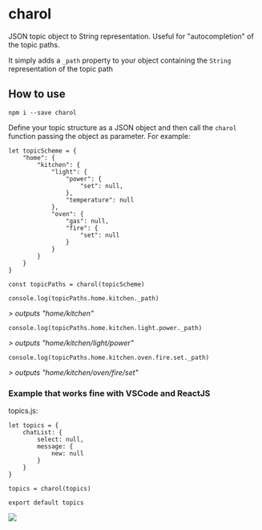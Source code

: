 # charol

JSON topic object to String representation. Useful for "autocompletion" of the topic paths.

It simply adds a `_path` property to your object containing the `String` representation of the topic path

## How to use

`npm i --save charol`

Define your topic structure as a JSON object and then call the `charol` function passing the object as parameter. For example:

```JS
let topicScheme = {
    "home": {
        "kitchen": {
            "light": {
                "power": {
                    "set": null,
                },
                "temperature": null
            },
            "oven": {
                "gas": null,
                "fire": {
                    "set": null
                }
            }
        }
    }
}

const topicPaths = charol(topicScheme)
```

`console.log(topicPaths.home.kitchen._path)`

_> outputs "home/kitchen"_

`console.log(topicPaths.home.kitchen.light.power._path)`

_> outputs "home/kitchen/light/power"_

`console.log(topicPaths.home.kitchen.oven.fire.set._path)`

_> outputs "home/kitchen/oven/fire/set"_

### Example that works fine with VSCode and ReactJS

topics.js:
```JS
let topics = {
    chatList: {
        select: null,
        message: {
            new: null
        }
    }
}

topics = charol(topics)

export default topics

```

![](https://res.cloudinary.com/stutzsolucoes/image/upload/v1538952292/demo_xkzg73.gif)
